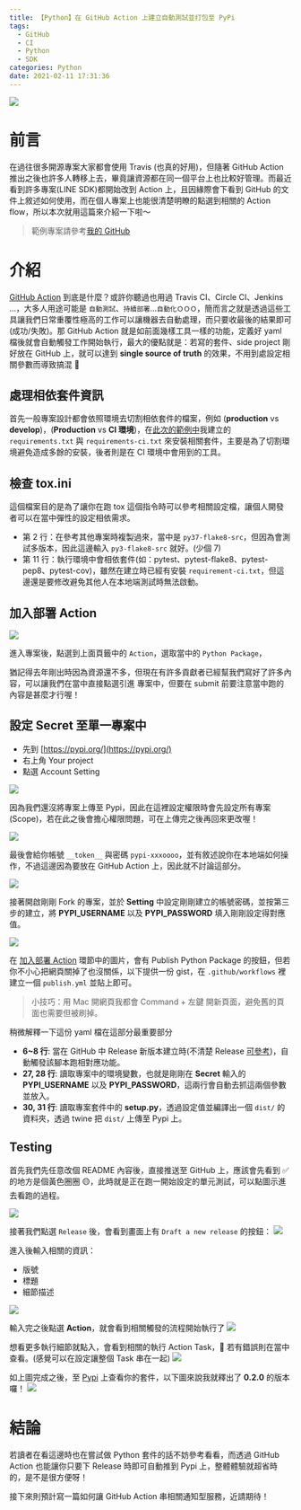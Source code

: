 ```yaml
---
title: 【Python】在 GitHub Action 上建立自動測試並打包至 PyPi
tags:
  - GitHub
  - CI
  - Python
  - SDK
categories: Python
date: 2021-02-11 17:31:36
---
```


<style>
  section.compact {
    font-size: 150%  
  }
  img[alt~="center"] {
    display: block;
    margin: 0 auto;
  }
</style>

![](https://nijialin.com/images/2021/action/action.png)

# 前言

在過往很多開源專案大家都會使用 Travis (也真的好用)，但隨著 GitHub Action 推出之後也許多人轉移上去，畢竟讓資源都在同一個平台上也比較好管理。而最近看到許多專案(LINE SDK)都開始改到 Action 上，且因緣際會下看到 GitHub 的文件上敘述如何使用，而在個人專案上也能很清楚明瞭的點選到相關的 Action flow，所以本次就用這篇來介紹一下啦～

> 範例專案請參考[我的 GitHub](https://nijialin.com/2021/02/11/how-to-use-github-action/)

<!-- more -->

# 介紹

[GitHub Action](https://docs.github.com/en/actions/learn-github-actions) 到底是什麼？或許你聽過也用過 Travis CI、Circle CI、Jenkins ...，大多人用途可能是 `自動測試`、`持續部署`...`自動化ＯＯＯ`，簡而言之就是透過這些工具讓我們日常重覆性極高的工作可以讓機器去自動處理，而只要收最後的結果即可(成功/失敗)。那 GitHub Action 就是如前面幾樣工具一樣的功能，定義好 yaml 檔後就會自動觸發工作開始執行，最大的優點就是：若寫的套件、side project 剛好放在 GitHub 上，就可以達到 **single source of truth** 的效果，不用到處設定相關參數而導致搞混 🙂

## 處理相依套件資訊

首先一般專案設計都會依照環境去切割相依套件的檔案，例如 (**production** vs **develop**)，(**Production** vs **CI 環境**)，在[此次的範例中](https://github.com/louis70109/GitHub_Action_Python_Example)我建立的 `requirements.txt` 與 `requirements-ci.txt` 來安裝相關套件，主要是為了切割環境避免造成多餘的安裝，後者則是在 CI 環境中會用到的工具。

## 檢查 tox.ini

這個檔案目的是為了讓你在跑 tox 這個指令時可以參考相關設定檔，讓個人開發者可以在當中彈性的設定相依需求。

<script src="https://gist.github.com/louis70109/25c3f2fefc12a277ec97ae6aab25c915.js"></script>

- 第 2 行：在參考其他專案時複製過來，當中是 `py37-flake8-src`，但因為會測試多版本，因此這邊輸入 `py3-flake8-src` 就好。(少個 7)
- 第 11 行：執行環境中會相依套件(如：pytest、pytest-flake8、pytest-pep8、pytest-cov)，雖然在建立時已經有安裝 `requirement-ci.txt`，但這邊還是要修改避免其他人在本地端測試時無法啟動。

## 加入部署 Action

![](https://nijialin.com/images/2021/action/1.png)

進入專案後，點選到上面頁籤中的 `Action`，選取當中的 `Python Package`，

<script src="https://gist.github.com/louis70109/4f06b7fdfb2b4e89557cb04ce0f939c2.js"></script>

猶記得去年剛出時因為資源還不多，但現在有許多貢獻者已經幫我們寫好了許多內容，可以讓我們在當中直接點選引進 專案中，但要在 submit 前要注意當中跑的內容是甚麼才行喔！

## 設定 Secret 至單一專案中

- 先到 [https://pypi.org/](https://pypi.org/)
- 右上角 Your project
- 點選 Account Setting

![](https://nijialin.com/images/2021/action/token1.png)

因為我們還沒將專案上傳至 Pypi，因此在這裡設定權限時會先設定所有專案(Scope)，若在此之後會擔心權限問題，可在上傳完之後再回來更改喔！

![](https://nijialin.com/images/2021/action/token2.png)

最後會給你帳號 `__token__` 與密碼 `pypi-xxxoooo`，並有敘述說你在本地端如何操作，不過這邊因為要放在 GitHub Action 上，因此就不討論這部分。

![](https://nijialin.com/images/2021/action/token3.png)

接著開啟剛剛 Fork 的專案，並於 **Setting** 中設定剛剛建立的帳號密碼，並按第三步的建立，將 **PYPI_USERNAME** 以及 **PYPI_PASSWORD** 填入剛剛設定得對應值。

![](https://nijialin.com/images/2021/action/env1.png)

在 [加入部署 Action]() 環節中的圖片，會有 Publish Python Package 的按鈕，但若你不小心把網頁關掉了也沒關係，以下提供一份 gist，在 `.github/workflows` 裡建立一個 `publish.yml` 並貼上即可。

> 小技巧：用 Mac 開網頁我都會 Command + 左鍵 開新頁面，避免舊的頁面也需要但被刷掉。

<script src="https://gist.github.com/louis70109/a0d4ce1886f975552a096106bbf3c89a.js"></script>

稍微解釋一下這份 yaml 檔在這部分最重要部分

- **6~8 行**: 當在 GitHub 中 Release 新版本建立時(不清楚 Release [可參考](https://docs.github.com/en/github/administering-a-repository/managing-releases-in-a-repository))，自動觸發該腳本跑相對應功能。
- **27, 28 行**: 讀取專案中的環境變數，也就是剛剛在 **Secret** 輸入的 **PYPI_USERNAME** 以及 **PYPI_PASSWORD**，這兩行會自動去抓這兩個參數並放入。
- **30, 31 行**: 讀取專案套件中的 **setup.py**，透過設定值並編譯出一個 `dist/` 的資料夾，透過 twine 把 `dist/` 上傳至 Pypi 上。

## Testing

首先我們先任意改個 README 內容後，直接推送至 GitHub 上，應該會先看到 ✅ 的地方是個黃色圈圈 🟡，此時就是正在跑一開始設定的單元測試，可以點圖示進去看跑的過程。

![](https://nijialin.com/images/2021/action/test1.png)

接著我們點選 `Release` 後，會看到畫面上有 `Draft a new release` 的按鈕：
![](https://nijialin.com/images/2021/action/release0.png)

進入後輸入相關的資訊：

- 版號
- 標題
- 細節描述

![](https://nijialin.com/images/2021/action/release1.png)

輸入完之後點選 **Action**，就會看到相關觸發的流程開始執行了
![](https://nijialin.com/images/2021/action/release2.png)

想看更多執行細節就點入，會看到相關的執行 Action Task， 若有錯誤則在當中查看。(感覺可以在設定讓整個 Task 串在一起)
![](https://nijialin.com/images/2021/action/release3.png)

如上圖完成之後，至 [Pypi](https://pypi.org/) 上查看你的套件，以下圖來說我就釋出了 **0.2.0** 的版本囉！
![](https://nijialin.com/images/2021/action/release4.png)

# 結論

若讀者在看這邊時也在嘗試做 Python 套件的話不妨參考看看，而透過 GitHub Action 也能讓你只要下 Release 時即可自動推到 Pypi 上，整體體驗就超省時的，是不是很方便呀！

接下來則預計寫一篇如何讓 GitHub Action 串相關通知型服務，近請期待！
